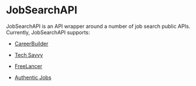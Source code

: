 JobSearchAPI
=========

JobSearchAPI is an API wrapper around a number of job search public APIs.  Currently, JobSearchAPI supports:

* [CareerBuilder]
* [Tech Savvy]
* [FreeLancer]
* [Authentic Jobs]

  [Tech Savvy]: https://github.com/mattnull/techsavvyapi
  [CareerBuilder]: http://www.careerbuilder.com/API/Info.aspx
  [FreeLancer]: http://apidocs.getafreelancer.com/
  [Authentic Jobs]: http://www.authenticjobs.com/api/documentation/